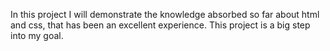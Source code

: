 In this project I will demonstrate the knowledge absorbed so far about html and css, that has been an excellent 
experience. This project is a big step into my goal.
